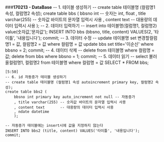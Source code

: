 ###**170213 - DataBase**
	-- 1. 테이블 생성하기
	-- create table 테이블명 (컬럼명1 속성, 컬럼명2 속성);
	create table bbs (
	    bbsno int            -- 숫자는 int, float
	    , title varchar(255) -- 숫자값 바이트의 문자열 입력시 사용
	    , content text       -- 대용량의 데이터 입력시 사용
	    );
	-- 2. 데이터 입력하기
	-- insert into 테이블명(컬럼명1, 컬럼명2) value(숫자값,'문자값');
	INSERT INTO bbs (bbsno, title, content) VALUES(2, '타이틀', '내용입니다');
	commit;
	-- 3. 데이터 수정
	-- update 테이블명 set 변경할컬럼명1 = 값, 컬럼명2 = 값 where 컬럼명 = 값
	update bbs set title='이순신' where bbsno = 2;
	commit;
	-- 4. 데이터 삭제
	-- delete from 테이블명 where 컬럼명 = 값;
	delete from bbs where bbsno = 1;
	commit;
	-- 5. 데이터 읽기 
	-- select 불러올컬럼명1, 컬럼명2 from 테이블명 where 컬럼명 = 값
	SELECT * FROM bbs;
	
	[5:50]  
	-- 6. id 자동증가 테이블 생성하기
	-- create table 테이블명 (컬럼명1 속성 autoincrement primary key, 컬럼명2 속성);
	create table bbs2 (
	    bbsno int primary key auto_increment not null -- 자동증가
	    , title varchar(255) -- 숫자값 바이트의 문자열 입력시 사용
	    , content text       -- 대용량의 데이터 입력시 사용
	    , ndate datetime
	    );
	    
	-- 자동증가 테이블에는 insert시에 값을 지정하지 않는다 
	INSERT INTO bbs2 (title, content) VALUES('타이틀', '내용입니다');
	commit;

